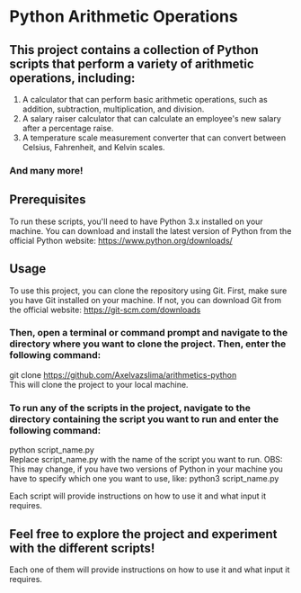 # Python Arithmetic Operations

## This project contains a collection of Python scripts that perform a variety of arithmetic operations, including:

1) A calculator that can perform basic arithmetic operations, such as addition, subtraction, multiplication, and division.
2) A salary raiser calculator that can calculate an employee's new salary after a percentage raise.
3) A temperature scale measurement converter that can convert between Celsius, Fahrenheit, and Kelvin scales.
### And many more!

## Prerequisites
To run these scripts, you'll need to have Python 3.x installed on your machine. You can download and install the latest version of Python from the official Python website: https://www.python.org/downloads/

## Usage
To use this project, you can clone the repository using Git. First, make sure you have Git installed on your machine. If not, you can download Git from the official website: https://git-scm.com/downloads

### Then, open a terminal or command prompt and navigate to the directory where you want to clone the project. Then, enter the following command:

git clone https://github.com/Axelvazslima/arithmetics-python <br>
This will clone the project to your local machine.

### To run any of the scripts in the project, navigate to the directory containing the script you want to run and enter the following command:

python script_name.py <br>
Replace script_name.py with the name of the script you want to run.
OBS: This may change, if you have two versions of Python in your machine you have to specify which one you want to use, like: python3 script_name.py

Each script will provide instructions on how to use it and what input it requires.

## Feel free to explore the project and experiment with the different scripts!
Each one of them will provide instructions on how to use it and what input it requires.
